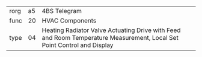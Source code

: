 
|    |   |   |
| -- | - | - |
| rorg | a5 | 4BS Telegram |
| func | 20 | HVAC Components |
| type | 04 | Heating Radiator Valve Actuating Drive with Feed and Room Temperature Measurement, Local Set Point Control and Display |
